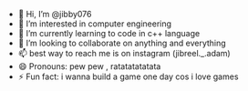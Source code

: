 - 👋 Hi, I’m @jibby076
- 👀 I’m interested in computer engineering
- 🌱 I’m currently learning to code in c++ language
- 💞️ I’m looking to collaborate on anything and everything
- 📫 best way to reach me is on instagram (jibreel._.adam)
- 😄 Pronouns: pew pew , ratatatatatata
- ⚡ Fun fact: i wanna build a game one day cos i love games

<!---
jibby076/jibby076 is a ✨ special ✨ repository because its `README.md` (this file) appears on your GitHub profile.
You can click the Preview link to take a look at your changes.
--->
